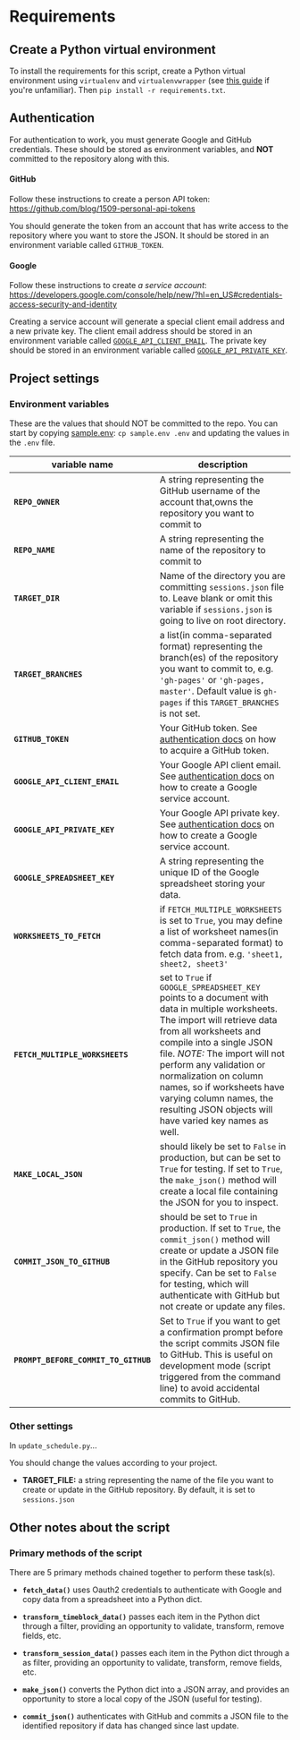 # Requirements

## Create a Python virtual environment

To install the requirements for this script, create a Python virtual environment 
using `virtualenv` and `virtualenvwrapper` (see [this guide](http://www.silverwareconsulting.com/index.cfm/2012/7/24/Getting-Started-with-virtualenv-and-virtualenvwrapper-in-Python) 
if you're unfamiliar). Then `pip install -r requirements.txt`.

## Authentication

For authentication to work, you must generate Google and GitHub credentials.
These should be stored as environment variables, and **NOT** committed to the
repository along with this.

#### GitHub

Follow these instructions to create a person API token: https://github.com/blog/1509-personal-api-tokens
    
You should generate the token from an account that has write access to the 
repository where you want to store the JSON. It should be stored in an environment 
variable called `GITHUB_TOKEN`.
    
#### Google 

Follow these instructions to create *a service account*: https://developers.google.com/console/help/new/?hl=en_US#credentials-access-security-and-identity
    
Creating a service account will generate a special client email address and
a new private key. The client email address should be stored in an environment 
variable called [`GOOGLE_API_CLIENT_EMAIL`](https://github.com/mozilla/schedule-app-data-processor/blob/master/docs/REQUIREMENTS.md#environment-variables). The private key should be stored in an environment variable called [`GOOGLE_API_PRIVATE_KEY`](https://github.com/mozilla/schedule-app-data-processor/blob/master/docs/REQUIREMENTS.md#environment-variables).

## Project settings

### Environment variables

These are the values that should NOT be committed to the repo. You can start by 
copying [sample.env](https://github.com/mozilla/schedule-app-data-processor/blob/master/sample.env): `cp sample.env .env` and updating the values in the `.env` file.
    
| variable name | description |
|-----|-----|
| **`REPO_OWNER`**                | A string representing the GitHub username of the account that,owns the repository you want to commit to |
| **`REPO_NAME`**                 | A string representing the name of the repository to commit to |
| **`TARGET_DIR`**                | Name of the directory you are committing `sessions.json` file to. Leave blank or omit this variable if `sessions.json` is going to live on root directory. |
| **`TARGET_BRANCHES`**           | a list(in comma-separated format) representing the branch(es) of the repository you want to commit to, e.g. `'gh-pages'` or `'gh-pages, master'`. Default value is `gh-pages` if this `TARGET_BRANCHES` is not set. |
| **`GITHUB_TOKEN`**              | Your GitHub token. See [authentication docs](https://github.com/mozilla/schedule-app-data-processor/blob/master/docs/REQUIREMENTS.md#authentication) on how to acquire a GitHub token. |
| **`GOOGLE_API_CLIENT_EMAIL`**   | Your Google API client email. See [authentication docs](https://github.com/mozilla/schedule-app-data-processor/blob/master/docs/REQUIREMENTS.md#authentication) on how to create a Google service account. |
| **`GOOGLE_API_PRIVATE_KEY`**    | Your Google API private key. See [authentication docs](https://github.com/mozilla/schedule-app-data-processor/blob/master/docs/REQUIREMENTS.md#authentication) on how to create a Google service account. |
| **`GOOGLE_SPREADSHEET_KEY`**    | A string representing the unique ID of the Google spreadsheet storing your data. |
| **`WORKSHEETS_TO_FETCH`**       | if `FETCH_MULTIPLE_WORKSHEETS` is set to `True`, you may define a list of worksheet names(in comma-separated format) to fetch data from. e.g. `'sheet1, sheet2, sheet3'` |
| **`FETCH_MULTIPLE_WORKSHEETS`** | set to `True` if `GOOGLE_SPREADSHEET_KEY` points to a document with data in multiple worksheets. The import will retrieve data from all worksheets and compile into a single JSON file. _NOTE:_ The import will not perform any validation or normalization on column names, so if worksheets have varying column names, the resulting JSON objects will have varied key names as well. |
| **`MAKE_LOCAL_JSON`**           | should likely be set to `False` in production, but can be set to `True` for testing. If set to `True`, the `make_json()` method will create a local file containing the JSON for you to inspect. |
| **`COMMIT_JSON_TO_GITHUB`**     | should be set to `True` in production. If set to `True`, the `commit_json()` method will create or update a JSON file in the GitHub repository you specify. Can be set to `False` for testing, which will authenticate with GitHub but not create or update any files. |
| **`PROMPT_BEFORE_COMMIT_TO_GITHUB`** | Set to `True` if you want to get a confirmation prompt before the script commits JSON file to GitHub. This is useful on development mode (script triggered from the command line) to avoid accidental commits to GitHub. |


### Other settings

In `update_schedule.py`...

You should change the values according to your project.

* **TARGET_FILE:** a string representing the name of the file you want to
  create or update in the GitHub repository. By default, it is set to `sessions.json`


## Other notes about the script

### Primary methods of the script

There are 5 primary methods chained together to perform these task(s).

- **`fetch_data()`** uses Oauth2 credentials to authenticate with Google and copy 
data from a spreadsheet into a Python dict.
  
- **`transform_timeblock_data()`** passes each item in the Python dict through a
filter, providing an opportunity to validate, transform, remove fields, etc.

- **`transform_session_data()`** passes each item in the Python dict through a
as filter, providing an opportunity to validate, transform, remove fields, etc.
  
- **`make_json()`** converts the Python dict into a JSON array, and provides an
opportunity to store a local copy of the JSON (useful for testing).
  
- **`commit_json()`** authenticates with GitHub and commits a JSON file to the
identified repository if data has changed since last update.
